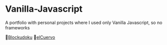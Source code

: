 # Vanilla-Javascript
A portfolio with personal projects where I used only Vanilla Javascript, so no frameworks

🧱[Blockudoku](https://alexandrusoare.github.io/Vanilla-Javascript/Blockudoku/)
🐔[elCuervo](https://alexandrusoare.github.io/Vanilla-Javascript/elCuervo/)
